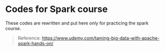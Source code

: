 # Codes for Spark course

These codes are rewritten and put here only for practicing the spark course.

> Reference: https://www.udemy.com/taming-big-data-with-apache-spark-hands-on/
